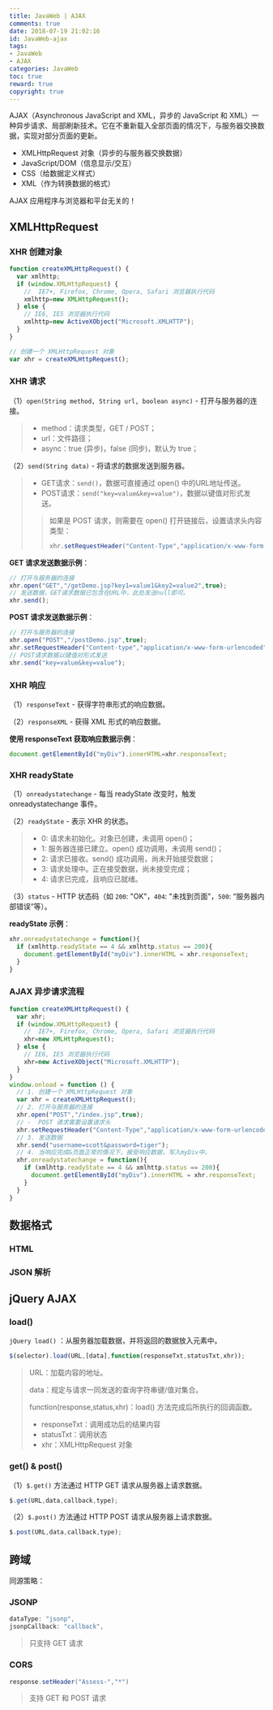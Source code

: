 ```yaml
---
title: JavaWeb | AJAX
comments: true
date: 2018-07-19 21:02:16
id: JavaWeb-ajax
tags: 
- JavaWeb 
- AJAX
categories: JavaWeb
toc: true
reward: true
copyright: true
---
```


<!--# AJAX-->

AJAX（Asynchronous JavaScript and XML，异步的 JavaScript 和 XML）一种异步请求、局部刷新技术。它在不重新载入全部页面的情况下，与服务器交换数据，实现对部分页面的更新。

<!--more-->

- XMLHttpRequest 对象（异步的与服务器交换数据）
- JavaScript/DOM（信息显示/交互）
- CSS（给数据定义样式）
- XML（作为转换数据的格式）

AJAX 应用程序与浏览器和平台无关的！

## XMLHttpRequest

### XHR 创建对象

```js
function createXMLHttpRequest() {
  var xmlhttp;
  if (window.XMLHttpRequest) {
    //  IE7+, Firefox, Chrome, Opera, Safari 浏览器执行代码
    xmlhttp=new XMLHttpRequest();
  } else {
    // IE6, IE5 浏览器执行代码
    xmlhttp=new ActiveXObject("Microsoft.XMLHTTP");
  }
}
```

```js
// 创建一个 XMLHttpRequest 对象
var xhr = createXMLHttpRequest();
```

### XHR 请求

（1）`open(String method, String url, boolean async)` - 打开与服务器的连接。

> - method：请求类型，GET / POST；
> - url：文件路径；
> - async：true (异步)，false (同步)，默认为 true；

（2）`send(String data)`  - 将请求的数据发送到服务器。

> - GET请求：`send()`，数据可直接通过 open() 中的URL地址传送。
> - POST请求：`send("key=value&key=value")`，数据以键值对形式发送。
>
> > 如果是 POST 请求，则需要在 open() 打开链接后，设置请求头内容类型：
> >
> > ```js
> > xhr.setRequestHeader("Content-Type","application/x-www-form-urlencoded");
> > ```

**GET 请求发送数据示例**：

```js
// 打开与服务器的连接
xhr.open("GET","/getDemo.jsp?key1=value1&key2=value2",true);
// 发送数据，GET请求数据已包含在URL中，此处发送null即可。
xhr.send();
```

**POST 请求发送数据示例**：

```js
// 打开与服务器的连接
xhr.open("POST","/postDemo.jsp",true);
xhr.setRequestHeader("Content-type","application/x-www-form-urlencoded");
// POST请求数据以键值对形式发送
xhr.send("key=value&key=value");
```

### XHR 响应

（1）`responseText` - 获得字符串形式的响应数据。

（2）`responseXML` - 获得 XML 形式的响应数据。

**使用 responseText 获取响应数据示例**：

```js
document.getElementById("myDiv").innerHTML=xhr.responseText;
```

### XHR readyState

（1）`onreadystatechange` - 每当 readyState 改变时，触发 onreadystatechange 事件。

（2）`readyState` - 表示 XHR 的状态。

> - 0: 请求未初始化。对象已创建，未调用 open()；
> - 1: 服务器连接已建立。open() 成功调用，未调用 send()；
> - 2: 请求已接收。send() 成功调用，尚未开始接受数据；
> - 3: 请求处理中。正在接受数据，尚未接受完成；
> - 4: 请求已完成，且响应已就绪。

（3）`status` - HTTP 状态码（如 `200`: "OK"，`404`: "未找到页面"，`500`: “服务器内部错误”等）。

**readyState 示例**：

```js
xhr.onreadystatechange = function(){
  if (xmlhttp.readyState == 4 && xmlhttp.status == 200){
    document.getElementById("myDiv").innerHTML = xhr.responseText;
  }
}
```

### AJAX 异步请求流程

```js
function createXMLHttpRequest() {
  var xhr;
  if (window.XMLHttpRequest) {
    //  IE7+, Firefox, Chrome, Opera, Safari 浏览器执行代码
    xhr=new XMLHttpRequest();
  } else {
    // IE6, IE5 浏览器执行代码
    xhr=new ActiveXObject("Microsoft.XMLHTTP");
  }
}
window.onload = function () {
  // 1. 创建一个 XMLHttpRequest 对象
  var xhr = createXMLHttpRequest();
  // 2. 打开与服务器的连接
  xhr.open("POST","/index.jsp",true);
  // -  POST 请求需要设置请求头
  xhr.setRequestHeader("Content-Type","application/x-www-form-urlencoded")
  // 3. 发送数据
  xhr.send("username=scott&password=tiger");
  // 4. 当响应完成&页面正常的情况下，接受响应数据，写入myDiv中。
  xhr.onreadystatechange = function(){
    if (xmlhttp.readyState == 4 && xmlhttp.status == 200){
      document.getElementById("myDiv").innerHTML = xhr.responseText;
    }
  }
}
```

## 数据格式

### HTML



### JSON 解析



## jQuery AJAX

### load()

`jQuery load()` ：从服务器加载数据，并将返回的数据放入元素中。

```js
$(selector).load(URL,[data],function(responseTxt,statusTxt,xhr));
```

> URL：加载内容的地址。
>
> data：规定与请求一同发送的查询字符串键/值对集合。 
>
> function(response,status,xhr)：load() 方法完成后所执行的回调函数。
>
> - responseTxt：调用成功后的结果内容
> - statusTxt：调用状态
> - xhr：XMLHttpRequest 对象

### get() & post()

（1）`$.get()` 方法通过 HTTP GET 请求从服务器上请求数据。

```js
$.get(URL,data,callback,type);
```

（2）`$.post()` 方法通过 HTTP POST 请求从服务器上请求数据。

```js
$.post(URL,data,callback,type);
```



## 跨域

同源策略：

### JSONP

```js
dataType: "jsonp",
jsonpCallback: "callback",
```

> 只支持 GET 请求 

### CORS

```java
response.setHeader("Assess-","*")
```

> 支持 GET 和 POST 请求









